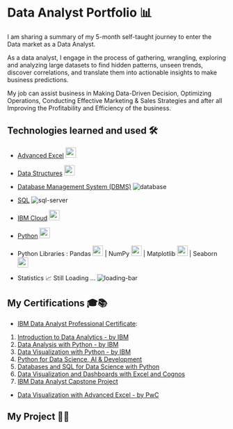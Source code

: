 # Data Analyst Portfolio :bar_chart:

I am sharing a summary of my 5-month self-taught journey to enter the Data market as a Data Analyst.

As a data analyst, I engage in the process of gathering, wrangling, exploring and analyzing large datasets to find hidden patterns, unseen trends, discover correlations, and translate them into actionable insights to make business predictions.

My job can assist business in Making Data-Driven Decision, Optimizing Operations, Conducting Effective Marketing & Sales Strategies and after all Improving the Profitability and Efficiency of the business.

## Technologies learned and used 🛠

- [Advanced Excel](https://coursera.org/share/40cb5b13e6521f14746db52efbf82302) <img src="https://user-images.githubusercontent.com/104643138/225980985-0f282fea-1c0d-473e-9ae5-ad696bf609e0.png" width="24" height="24"/>

- [Data Structures](https://www.javatpoint.com/data-structure-tutorial) <img src="https://user-images.githubusercontent.com/104643138/225981183-88f5dd6b-623c-4dca-bdc8-12f606c56c62.png" width="24" height="24"/>

- [Database Management System (DBMS)](https://coursera.org/share/b1478c9acc5b9a4f8bdf0af10ebffc60) ![database](https://user-images.githubusercontent.com/104643138/225988578-c41b93e3-c87f-4e37-900d-c29b0642869a.png)

- [SQL](https://coursera.org/share/b1478c9acc5b9a4f8bdf0af10ebffc60) ![sql-server](https://user-images.githubusercontent.com/104643138/225988921-80545762-6f28-4753-8ea8-e3f20b097f99.png)

- [IBM Cloud](https://cloud.ibm.com/login) <img src="https://user-images.githubusercontent.com/25181517/183911551-5e9953db-e713-4130-9f17-e2fd25ec9767.png" width="24" height="24"/>

- [Python](https://coursera.org/share/9633cd154ac74544f87f83434258a90b) <img src="https://user-images.githubusercontent.com/104643138/225982092-a7d3bbf1-35ba-4a2c-864e-3f4bf27902a3.png" width="24" height="24"/>

- Python Libraries : Pandas <img src="https://user-images.githubusercontent.com/104643138/225993416-31cf4034-962c-4842-8821-5a5ccfc8e729.png" width="24" height="24"/> | NumPy <img src="https://user-images.githubusercontent.com/104643138/225993758-e1b3af8b-47a0-405d-90ff-b2edeeac3d37.png" width="24" height="24"/> | Matplotlib <img src="https://user-images.githubusercontent.com/104643138/225994026-078da32e-a169-4f83-9fa4-fc0d00c911c1.png" width="24" height="24"/>
| Seaborn <img src="https://user-images.githubusercontent.com/104643138/225994199-d9f150a0-27b6-44bc-a581-2e21d7d0e9af.svg" width="24" height="24"/>

- Statistics :chart_with_upwards_trend: Still Loading ... ![loading-bar](https://user-images.githubusercontent.com/104643138/226080564-65789564-b2f3-42bf-ab76-b442bce577e3.png)

## My Certifications :mortar_board::books:

- [IBM Data Analyst Professional Certificate](https://coursera.org/share/3d4974ef9593b8ac12d077d2914828db):
1. [Introduction to Data Analytics - by IBM](https://coursera.org/share/c1913357195dda5b11f966418de8506a)
2. [Data Analysis with Python - by IBM](https://coursera.org/share/9633cd154ac74544f87f83434258a90b)
3. [Data Visualization with Python - by IBM](https://coursera.org/share/1b6d1e7fddbfaaa040ce7ed9d1f0da54)
4. [Python for Data Science, AI & Development](https://coursera.org/share/c0b2a4844cf98696fbe46257b0548e14)
5. [Databases and SQL for Data Science with Python](https://coursera.org/share/b1478c9acc5b9a4f8bdf0af10ebffc60)
6. [Data Visualization and Dashboards with Excel and Cognos](https://coursera.org/share/af66719b224a639ffac8bc5e613ca89e)
7. [IBM Data Analyst Capstone Project](https://coursera.org/share/a1ef289a4268d617eb25d0a673fdfa03)

- [Data Visualization with Advanced Excel - by PwC](https://coursera.org/share/40cb5b13e6521f14746db52efbf82302)

## My Project :triangular_flag_on_post::rocket:
